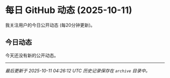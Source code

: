 # 每日 GitHub 动态 (2025-10-11)

我关注用户的今日公开动态 (每20分钟更新)。

## 今日动态

今天还没有新的公开动态。

---
*最后更新于 2025-10-11 04:26:12 UTC*
*历史记录保存在 `archive` 目录中。*
